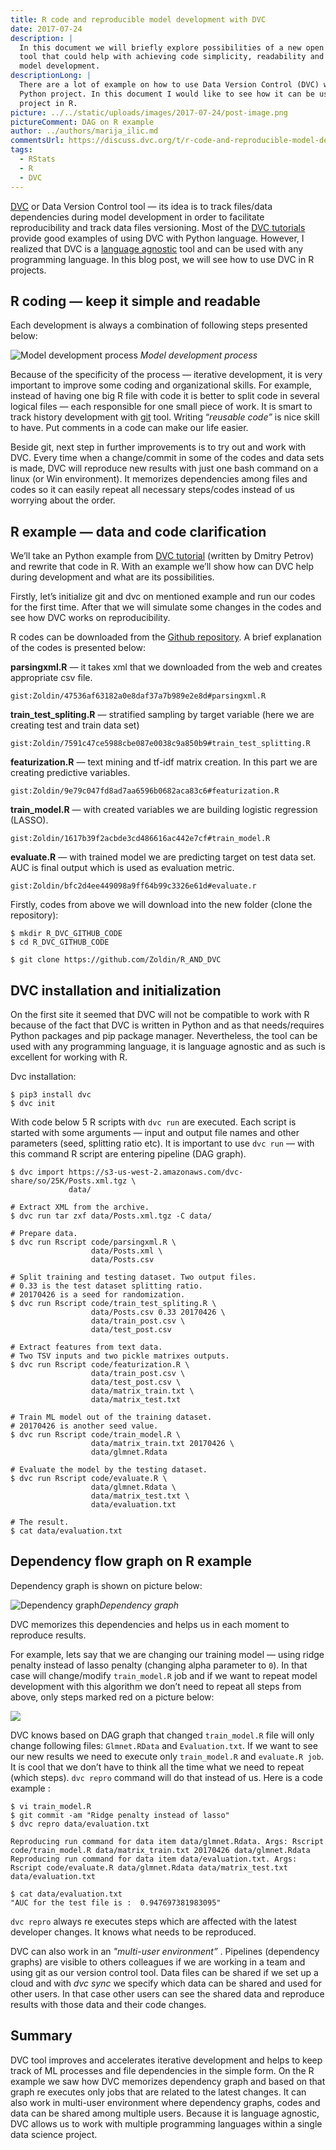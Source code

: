 ```yaml
---
title: R code and reproducible model development with DVC
date: 2017-07-24
description: |
  In this document we will briefly explore possibilities of a new open source
  tool that could help with achieving code simplicity, readability and faster
  model development.
descriptionLong: |
  There are a lot of example on how to use Data Version Control (DVC) with a
  Python project. In this document I would like to see how it can be used with a
  project in R.
picture: ../../static/uploads/images/2017-07-24/post-image.png
pictureComment: DAG on R example
author: ../authors/marija_ilic.md
commentsUrl: https://discuss.dvc.org/t/r-code-and-reproducible-model-development-with-dvc/298
tags:
  - RStats
  - R
  - DVC
---
```


[DVC](https://dvc.org) or Data Version Control tool — its idea is to track
files/data dependencies during model development in order to facilitate
reproducibility and track data files versioning. Most of the
[DVC tutorials](https://dvc.org/doc/tutorials) provide good examples of using
DVC with Python language. However, I realized that DVC is a
[language agnostic](https://en.wikipedia.org/wiki/Language-agnostic) tool and
can be used with any programming language. In this blog post, we will see how to
use DVC in R projects.

## R coding — keep it simple and readable

Each development is always a combination of following steps presented below:

![Model development process](/uploads/images/2017-07-24/development-steps.png)
_Model development process_

Because of the specificity of the process — iterative development, it is very
important to improve some coding and organizational skills. For example, instead
of having one big R file with code it is better to split code in several logical
files — each responsible for one small piece of work. It is smart to track
history development with
[git](https://git-scm.com/book/en/v2/Getting-Started-About-Version-Control)
tool. Writing “_reusable code”_ is nice skill to have. Put comments in a code
can make our life easier.

Beside git, next step in further improvements is to try out and work with DVC.
Every time when a change/commit in some of the codes and data sets is made, DVC
will reproduce new results with just one bash command on a linux (or Win
environment). It memorizes dependencies among files and codes so it can easily
repeat all necessary steps/codes instead of us worrying about the order.

## R example — data and code clarification

We’ll take an Python example from
[DVC tutorial](https://dvc.org/doc/tutorials/deep) (written by Dmitry Petrov)
and rewrite that code in R. With an example we’ll show how can DVC help during
development and what are its possibilities.

Firstly, let’s initialize git and dvc on mentioned example and run our codes for
the first time. After that we will simulate some changes in the codes and see
how DVC works on reproducibility.

R codes can be downloaded from the
[Github repository](https://github.com/Zoldin/R_AND_DVC). A brief explanation of
the codes is presented below:

**parsingxml.R** — it takes xml that we downloaded from the web and creates
appropriate csv file.

`gist:Zoldin/47536af63182a0e8daf37a7b989e2e8d#parsingxml.R`

**train_test_spliting.R** — stratified sampling by target variable (here we are
creating test and train data set)

`gist:Zoldin/7591c47ce5988cbe087e0038c9a850b9#train_test_splitting.R`

**featurization.R** — text mining and tf-idf matrix creation. In this part we
are creating predictive variables.

`gist:Zoldin/9e79c047fd8ad7aa6596b0682aca83c6#featurization.R`

**train_model.R** — with created variables we are building logistic regression
(LASSO).

`gist:Zoldin/1617b39f2acbde3cd486616ac442e7cf#train_model.R`

**evaluate.R** — with trained model we are predicting target on test data set.
AUC is final output which is used as evaluation metric.

`gist:Zoldin/bfc2d4ee449098a9ff64b99c3326e61d#evaluate.r`

Firstly, codes from above we will download into the new folder (clone the
repository):

```dvc
$ mkdir R_DVC_GITHUB_CODE
$ cd R_DVC_GITHUB_CODE

$ git clone https://github.com/Zoldin/R_AND_DVC
```

## DVC installation and initialization

On the first site it seemed that DVC will not be compatible to work with R
because of the fact that DVC is written in Python and as that needs/requires
Python packages and pip package manager. Nevertheless, the tool can be used with
any programming language, it is language agnostic and as such is excellent for
working with R.

Dvc installation:

```dvc
$ pip3 install dvc
$ dvc init
```

With code below 5 R scripts with `dvc run` are executed. Each script is started
with some arguments — input and output file names and other parameters (seed,
splitting ratio etc). It is important to use `dvc run` — with this command R
script are entering pipeline (DAG graph).

```dvc
$ dvc import https://s3-us-west-2.amazonaws.com/dvc-share/so/25K/Posts.xml.tgz \
             data/

# Extract XML from the archive.
$ dvc run tar zxf data/Posts.xml.tgz -C data/

# Prepare data.
$ dvc run Rscript code/parsingxml.R \
                  data/Posts.xml \
                  data/Posts.csv

# Split training and testing dataset. Two output files.
# 0.33 is the test dataset splitting ratio.
# 20170426 is a seed for randomization.
$ dvc run Rscript code/train_test_spliting.R \
                  data/Posts.csv 0.33 20170426 \
                  data/train_post.csv \
                  data/test_post.csv

# Extract features from text data.
# Two TSV inputs and two pickle matrixes outputs.
$ dvc run Rscript code/featurization.R \
                  data/train_post.csv \
                  data/test_post.csv \
                  data/matrix_train.txt \
                  data/matrix_test.txt

# Train ML model out of the training dataset.
# 20170426 is another seed value.
$ dvc run Rscript code/train_model.R \
                  data/matrix_train.txt 20170426 \
                  data/glmnet.Rdata

# Evaluate the model by the testing dataset.
$ dvc run Rscript code/evaluate.R \
                  data/glmnet.Rdata \
                  data/matrix_test.txt \
                  data/evaluation.txt

# The result.
$ cat data/evaluation.txt
```

## Dependency flow graph on R example

Dependency graph is shown on picture below:

![Dependency graph](/uploads/images/2017-07-24/dependency-graph.png)_Dependency
graph_

DVC memorizes this dependencies and helps us in each moment to reproduce
results.

For example, lets say that we are changing our training model — using ridge
penalty instead of lasso penalty (changing alpha parameter to `0`). In that case
will change/modify `train_model.R` job and if we want to repeat model
development with this algorithm we don’t need to repeat all steps from above,
only steps marked red on a picture below:

![](/uploads/images/2017-07-24/marked-steps.png)

DVC knows based on DAG graph that changed `train_model.R` file will only change
following files: `Glmnet.RData` and `Evaluation.txt`. If we want to see our new
results we need to execute only `train_model.R` and `evaluate.R job`. It is cool
that we don’t have to think all the time what we need to repeat (which steps).
`dvc repro` command will do that instead of us. Here is a code example :

```dvc
$ vi train_model.R
$ git commit -am "Ridge penalty instead of lasso"
$ dvc repro data/evaluation.txt

Reproducing run command for data item data/glmnet.Rdata. Args: Rscript code/train_model.R data/matrix_train.txt 20170426 data/glmnet.Rdata
Reproducing run command for data item data/evaluation.txt. Args: Rscript code/evaluate.R data/glmnet.Rdata data/matrix_test.txt data/evaluation.txt

$ cat data/evaluation.txt
"AUC for the test file is :  0.947697381983095"
```

`dvc repro` always re executes steps which are affected with the latest
developer changes. It knows what needs to be reproduced.

DVC can also work in an _"multi-user environment”_ . Pipelines (dependency
graphs) are visible to others colleagues if we are working in a team and using
git as our version control tool. Data files can be shared if we set up a cloud
and with _dvc sync_ we specify which data can be shared and used for other
users. In that case other users can see the shared data and reproduce results
with those data and their code changes.

## Summary

DVC tool improves and accelerates iterative development and helps to keep track
of ML processes and file dependencies in the simple form. On the R example we
saw how DVC memorizes dependency graph and based on that graph re executes only
jobs that are related to the latest changes. It can also work in multi-user
environment where dependency graphs, codes and data can be shared among multiple
users. Because it is language agnostic, DVC allows us to work with multiple
programming languages within a single data science project.
